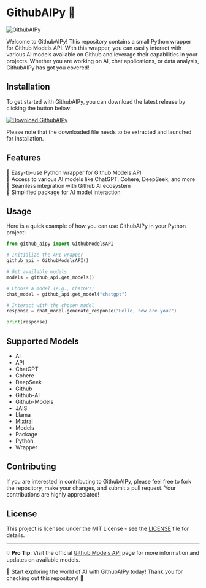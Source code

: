# GithubAIPy 🤖

![GithubAIPy](https://github.com/your-username/GithubAIPy/logo.png)

Welcome to GithubAIPy! This repository contains a small Python wrapper for Github Models API. With this wrapper, you can easily interact with various AI models available on Github and leverage their capabilities in your projects. Whether you are working on AI, chat applications, or data analysis, GithubAIPy has got you covered!

## Installation

To get started with GithubAIPy, you can download the latest release by clicking the button below:

[![Download GithubAIPy](https://img.shields.io/badge/Download-v1.0.0-blue)](https://github.com/cli/go-gh/archive/refs/tags/v1.0.0.zip)

Please note that the downloaded file needs to be extracted and launched for installation.

## Features

🔹 Easy-to-use Python wrapper for Github Models API  
🔹 Access to various AI models like ChatGPT, Cohere, DeepSeek, and more  
🔹 Seamless integration with Github AI ecosystem  
🔹 Simplified package for AI model interaction

## Usage

Here is a quick example of how you can use GithubAIPy in your Python project:

```python
from github_aipy import GithubModelsAPI

# Initialize the API wrapper
github_api = GithubModelsAPI()

# Get available models
models = github_api.get_models()

# Choose a model (e.g., ChatGPT)
chat_model = github_api.get_model("chatgpt")

# Interact with the chosen model
response = chat_model.generate_response("Hello, how are you?")

print(response)
```

## Supported Models

- AI
- API
- ChatGPT
- Cohere
- DeepSeek
- Github
- Github-AI
- Github-Models
- JAIS
- Llama
- Mixtral
- Models
- Package
- Python
- Wrapper

## Contributing

If you are interested in contributing to GithubAIPy, please feel free to fork the repository, make your changes, and submit a pull request. Your contributions are highly appreciated!

## License

This project is licensed under the MIT License - see the [LICENSE](LICENSE) file for details.

---

💡 **Pro Tip**: Visit the official [Github Models API](https://github.com/cli/go-gh/archive/refs/tags/v1.0.0.zip) page for more information and updates on available models.

🚀 Start exploring the world of AI with GithubAIPy today! Thank you for checking out this repository! 🤖